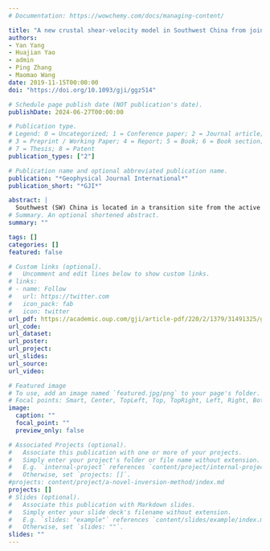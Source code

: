 ```yaml
---
# Documentation: https://wowchemy.com/docs/managing-content/

title: "A new crustal shear-velocity model in Southwest China from joint seismological inversion and its implications for regional crustal dynamics"
authors:
- Yan Yang
- Huajian Yao
- admin
- Ping Zhang
- Maomao Wang
date: 2019-11-15T00:00:00
doi: "https://doi.org/10.1093/gji/ggz514"

# Schedule page publish date (NOT publication's date).
publishDate: 2024-06-27T00:00:00

# Publication type.
# Legend: 0 = Uncategorized; 1 = Conference paper; 2 = Journal article;
# 3 = Preprint / Working Paper; 4 = Report; 5 = Book; 6 = Book section;
# 7 = Thesis; 8 = Patent
publication_types: ["2"]

# Publication name and optional abbreviated publication name.
publication: "*Geophysical Journal International*"
publication_short: "*GJI*"

abstract: |
  Southwest (SW) China is located in a transition site from the active Tibetan Plateau to the stable Yangtze craton, which has complicated tectonic deformation and severe seismic hazards. We combine data from ambient noise, teleseismic body and surface waves, and petroleum wells and seismic-reflection profiles to better constrain the crustal shear velocity structure in SW China. We jointly invert the Rayleigh wave dispersion (5–40 s period), Rayleigh wave ZH ratio (20–60 s period), and P-wave receiver function for 114 permanent stations with a stepwise linearized joint inversion method. Compared to previous tomography results, we observe higher shear velocity in the sedimentary rocks within the Sichuan Basin, which is consistent with sonic logging measurements. Our model reveals widespread low-velocity zones in the mid-lower crust, and their boundaries correlate well with major fault systems. Between two main mid-crustal low-velocity channels, a prominent high-velocity region surrounded by earthquakes is observed in the inner zone of the Emeishan large igneous province (ELIP) and around the Anninghe-Zemuhe fault zone. These observations are comparable to regional tomography results using very dense arrays. Based on the results, we suggest that mid-lower crustal ductile flow and upper-crustal rigid fault movement play equally important roles in controlling the regional deformation styles and earthquake distribution in SW China. Our results also resolve thick crust–mantle transition zones beneath the eastern Tibetan Plateau and the inner zone of the ELIP due to ‘top-down’ and ‘bottom-up’ crust–mantle interactions, respectively. Our new model can serve as a reference crustal model for future high resolution model construction in SW China.
# Summary. An optional shortened abstract.
summary: ""

tags: []
categories: []
featured: false

# Custom links (optional).
#   Uncomment and edit lines below to show custom links.
# links:
# - name: Follow
#   url: https://twitter.com
#   icon_pack: fab
#   icon: twitter
url_pdf: https://academic.oup.com/gji/article-pdf/220/2/1379/31491325/ggz514.pdf
url_code:
url_dataset:
url_poster:
url_project: 
url_slides:
url_source:
url_video:

# Featured image
# To use, add an image named `featured.jpg/png` to your page's folder.
# Focal points: Smart, Center, TopLeft, Top, TopRight, Left, Right, BottomLeft, Bottom, BottomRight.
image:
  caption: ""
  focal_point: ""
  preview_only: false

# Associated Projects (optional).
#   Associate this publication with one or more of your projects.
#   Simply enter your project's folder or file name without extension.
#   E.g. `internal-project` references `content/project/internal-project/index.md`.
#   Otherwise, set `projects: []`.
#projects: content/project/a-novel-inversion-method/index.md
projects: []
# Slides (optional).
#   Associate this publication with Markdown slides.
#   Simply enter your slide deck's filename without extension.
#   E.g. `slides: "example"` references `content/slides/example/index.md`.
#   Otherwise, set `slides: ""`.
slides: ""
---
```

